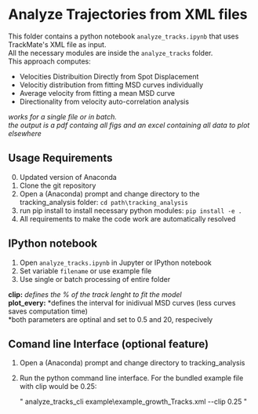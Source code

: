 # Analyze Trajectories from XML files

This folder contains a python notebook `analyze_tracks.ipynb` that uses TrackMate's XML file as input. <br>
All the necessary modules are inside the `analyze_tracks` folder. <br>
This approach computes: <br>

* Velocities Distribuition Directly from Spot Displacement
* Velocitiy distribution from fitting MSD curves individually
* Average velocity from fitting a mean MSD curve
* Directionality from velocity auto-correlation analysis

*works for a single file or in batch. <br>
the output is a pdf containg all figs and an excel containing all data to plot elsewhere*

## Usage Requirements
0. Updated version of Anaconda
1. Clone the git repository 
2. Open a (Anaconda) prompt and change directory to the tracking_analysis folder:
    `cd path\tracking_analysis`
3. run pip install to install necessary python modules:
    `pip install -e .`
4. All requirements to make the code work are automatically resolved

## IPython notebook
1. Open `analyze_tracks.ipynb` in Jupyter or IPython notebook
2. Set variable `filename` or use example file
3. Use single or batch processing of entire folder

**clip:** *defines the % of the track lenght to fit the model* <br>
**plot_every:** *defines the interval for inidivual MSD curves (less curves saves computation time) <br>
*both parameters are optinal and set to 0.5 and 20, respecively

## Comand line Interface (optional feature)
1. Open a (Anaconda) prompt and change directory to tracking_analysis
2. Run the python command line interface. For the bundled example file with clip would be 0.25:

    " analyze_tracks_cli example\example_growth_Tracks.xml --clip 0.25 "
